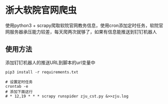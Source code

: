 # 浙大软院官网爬虫
使用python3 + scrapy爬取软院官网教务信息，使用cron添加定时任务，软院官网服务器承压能力较差，每天爬两次就够了，如果有信息能推送到钉钉机器人

## 使用方法
添加钉钉机器人的推送URL到脚本的url变量中
```shell
pip3 install -r requirements.txt

# 设置定时任务
crontab -e
# 添加下面这行
# * 12,19 * * * scrapy runspider zju_cst.py &>>zju.log
```

